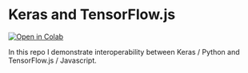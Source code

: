 # Keras and TensorFlow.js

[![Open in Colab](https://colab.research.google.com/assets/colab-badge.svg)](https://colab.research.google.com/github/bwv988/keras-tensorflowjs-tests/blob/master/colab-notebook/keras_tfjs.ipynb)

In this repo I demonstrate interoperability between Keras / Python and TensorFlow.js / Javascript.

